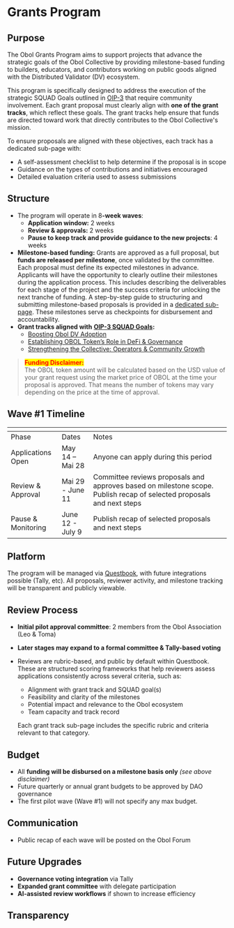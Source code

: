 # Grants Program

## **Purpose**

The Obol Grants Program aims to support projects that advance the strategic goals of the Obol Collective by providing milestone-based funding to builders, educators, and contributors working on public goods aligned with the Distributed Validator (DV) ecosystem.

This program is specifically designed to address the execution of the strategic SQUAD Goals outlined in [OIP-3](https://community.obol.org/t/oip-3-obol-collective-2025-goals-proposal/) that require community involvement. Each grant proposal must clearly align with **one of the grant tracks**, which reflect these goals. The grant tracks help ensure that funds are directed toward work that directly contributes to the Obol Collective's mission.

To ensure proposals are aligned with these objectives, each track has a dedicated sub-page with:

* A self-assessment checklist to help determine if the proposal is in scope
* Guidance on the types of contributions and initiatives encouraged
* Detailed evaluation criteria used to assess submissions

## Structure

* The program will operate in &#x38;**-week waves**:
  * **Application window:** 2 weeks
  * **Review & approvals:** 2 weeks
  * **Pause to keep track and provide guidance to the new projects**: 4 weeks
* **Milestone-based funding:** Grants are approved as a full proposal, but **funds are released per milestone**, once validated by the committee. Each proposal must define its expected milestones in advance. Applicants will have the opportunity to clearly outline their milestones during the application process. This includes describing the deliverables for each stage of the project and the success criteria for unlocking the next tranche of funding. A step-by-step guide to structuring and submitting milestone-based proposals is provided in a [dedicated sub-page](how-to-create-a-proposal-in-questbook.md). These milestones serve as checkpoints for disbursement and accountability.
* **Grant tracks aligned with** [**OIP-3 SQUAD Goals**](https://community.obol.org/t/oip-3-obol-collective-2025-goals-proposal/388)**:**
  * [Boosting Obol DV Adoption](grant-track-for-boosting-obol-dv-adoption.md)
  * [Establishing OBOL Token’s Role in DeFi & Governance](grant-track-for-establishing-obol-tokens-role-in-defi-and-governance.md)
  * [Strengthening the Collective: Operators & Community Growth](grant-track-for-strengthening-the-collective-operators-and-community-growth.md)

> <mark style="color:red;">**Funding Disclaimer:**</mark>\
> The OBOL token amount will be calculated based on the USD value of your grant request using the market price of OBOL at the time your proposal is approved. That means the number of tokens may vary depending on the price at the time of approval.

## Wave #1 Timeline

<table data-header-hidden><thead><tr><th></th><th></th><th width="298.810791015625"></th></tr></thead><tbody><tr><td>Phase</td><td>Dates</td><td>Notes</td></tr><tr><td>Applications Open</td><td>May 14 – Mai 28</td><td>Anyone can apply during this period</td></tr><tr><td>Review &#x26; Approval</td><td>Mai 29 - June 11</td><td>Committee reviews proposals and approves based on milestone scope. <br>Publish recap of selected proposals and next steps</td></tr><tr><td>Pause &#x26; Monitoring </td><td>June 12 - July 9</td><td>Publish recap of selected proposals and next steps</td></tr></tbody></table>

## Platform

The program will be managed via [Questbook](https://questbook.app), with future integrations possible (Tally, etc). All proposals, reviewer activity, and milestone tracking will be transparent and publicly viewable.

## Review Process

* **Initial pilot approval committee**: 2 members from the Obol Association (Leo & Toma)
* **Later stages may expand to a formal committee & Tally-based voting**
*   Reviews are rubric-based, and public by default within Questbook. These are structured scoring frameworks that help reviewers assess applications consistently across several criteria, such as:

    * Alignment with grant track and SQUAD goal(s)
    * Feasibility and clarity of the milestones
    * Potential impact and relevance to the Obol ecosystem
    * Team capacity and track record

    Each grant track sub-page includes the specific rubric and criteria relevant to that category.

## Budget

* All **funding will be disbursed on a milestone basis only** _(see above disclaimer)_
* Future quarterly or annual grant budgets to be approved by DAO governance&#x20;
* The first pilot wave (Wave #1) will not specify any max  budget.

## Communication

* Public recap of each wave will be posted on the Obol Forum

## Future Upgrades

* **Governance voting integration** via Tally
* **Expanded grant committee** with delegate participation
* **AI-assisted review workflows** if shown to increase efficiency

## Transparency
